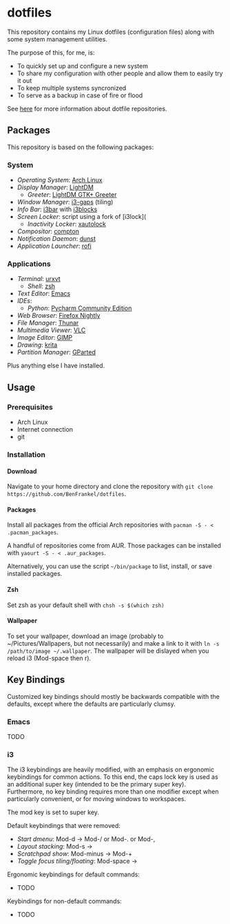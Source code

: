 # dotfiles

This repository contains my Linux dotfiles (configuration files) along with some system management utilities.

The purpose of this, for me, is:

- To quickly set up and configure a new system
- To share my configuration with other people and allow them to easily try it out
- To keep multiple systems syncronized
- To serve as a backup in case of fire or flood

See [here](dotfiles.github.io) for more information about dotfile repositories.


## Packages

This repository is based on the following packages:


### System

- *Operating System*: [Arch Linux](archlinux.org)
- *Display Manager*: [LightDM](freedesktop.org/wiki/Software/LightDM)
    - *Greeter*: [LightDM GTK+ Greeter](launchpad.net/lightdm-gtk-greeter)
- *Window Manager*: [i3-gaps](github.com/Airblader/i3) (tiling)
- *Info Bar*: [i3bar](i3wm.org/i3bar) with [i3blocks](vivien.github.io/i3blocks)
- *Screen Locker*: script using a fork of [i3lock](
    - *Inactivity Locker*: [xautolock](freecode.com/projects/xautolock)
- *Compositor*: [compton](github.com/chjj/compton)
- *Notification Daemon*: [dunst](dunst-project.org)
- *Application Launcher*: [rofi](davedavenport.github.io/rofi)


### Applications

- *Terminal*: [urxvt](rxvt.sourceforge.net)
    - *Shell*: [zsh](zsh.sourceforge.net)
- *Text Editor*: [Emacs](gnu.org/software/emacs)
- *IDEs*:
    - *Python*: [Pycharm Community Edition](jetbrains.com/pycharm)
- *Web Browser*: [Firefox Nightly](mozilla.org/en-US/firefox/channel/desktop)
- *File Manager*: [Thunar](git.xfce.org/xfe/thunar)
- *Multimedia Viewer*: [VLC](videolan.org/vlc)
- *Image Editor*: [GIMP](gimp.org)
- *Drawing*: [krita](krita.org)
- *Partition Manager*: [GParted](gparted.org)

Plus anything else I have installed.


## Usage

### Prerequisites

- Arch Linux
- Internet connection
- git


### Installation

#### Download

Navigate to your home directory and clone the repository with `git clone https://github.com/BenFrankel/dotfiles`.

#### Packages

Install all packages from the official Arch repositories with `pacman -S - < .pacman_packages`.

A handful of repositories come from AUR. Those packages can be installed with `yaourt -S - < .aur_packages`.

Alternatively, you can use the script `~/bin/package` to list, install, or save installed packages.

#### Zsh

Set zsh as your default shell with `chsh -s $(which zsh)`

#### Wallpaper

To set your wallpaper, download an image (probably to ~/Pictures/Wallpapers, but not necessarily) and make a link to it with `ln -s /path/to/image ~/.wallpaper`. The wallpaper will be dislayed when you reload i3 (Mod-space then r).


## Key Bindings

Customized key bindings should mostly be backwards compatible with the defaults, except where the defaults are particularly clumsy.


### Emacs

TODO


### i3

The i3 keybindings are heavily modified, with an emphasis on ergonomic keybindings for common actions. To this end, the caps lock key is used as an additional super key (intended to be the primary super key). Furthermore, no key binding requires more than one modifier except when particularly convenient, or for moving windows to workspaces.

The mod key is set to super key.

Default keybindings that were removed:

- *Start dmenu*: Mod-d -> Mod-/ or Mod-. or Mod-,
- *Layout stacking*: Mod-s -> <removed>
- *Scratchpad show*: Mod-minus -> Mod-+
- *Toggle focus tiling/floating*: Mod-space -> <removed>

Ergonomic keybindings for default commands:

- TODO

Keybindings for non-default commands:

- TODO


